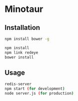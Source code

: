 Minotaur
========

Installation
------------

```bash
npm install bower -g

npm install
npm link redeye
bower install
```

Usage
--------

```bash
redis-server
npm start (for development)
node server.js (for production)
```